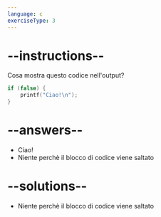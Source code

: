 ```yaml
---
language: c
exerciseType: 3
---
```


# --instructions--

Cosa mostra questo codice nell'output?
```c
if (false) {
    printf("Ciao!\n");
}
```

# --answers--

- Ciao!
- Niente perchè il blocco di codice viene saltato

# --solutions--

- Niente perchè il blocco di codice viene saltato

